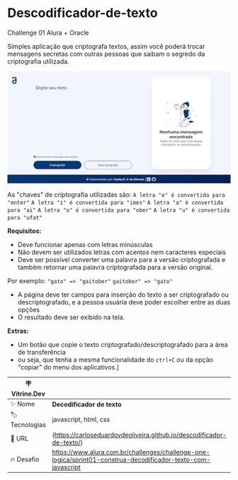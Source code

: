 # Descodificador-de-texto
Challenge 01 Alura + Oracle

Simples aplicação que criptografa textos, assim você poderá trocar mensagens secretas com outras pessoas que saibam o segredo da 
criptografia utilizada.

![](src/images/project.png)

As "chaves" de criptografia utilizadas são:
`A letra "e" é convertida para "enter"`
`A letra "i" é convertida para "imes"`
`A letra "a" é convertida para "ai"`
`A letra "o" é convertida para "ober"`
`A letra "u" é convertida para "ufat"`

**Requisitos:**
- Deve funcionar apenas com letras minúsculas
- Não devem ser utilizados letras com acentos nem caracteres especiais
- Deve ser possível converter uma palavra para a versão criptografada e também retornar uma palavra criptografada para a versão original. 

Por exemplo:
`"gato" => "gaitober"`
`gaitober" => "gato"`

- A página deve ter campos para inserção do texto a ser criptografado ou descriptografado, e a pessoa usuária deve poder escolher entre as duas opções
- O resultado deve ser exibido na tela.

**Extras:**
- Um botão que copie o texto criptografado/descriptografado para a área de transferência 
- ou seja, que tenha a mesma funcionalidade do `ctrl+C` ou da opção "copiar" do menu dos aplicativos.]

| :placard: Vitrine.Dev |     |
| -------------  | --- |
| :sparkles: Nome        | **Decodificador de texto**
| :label: Tecnologias | javascript, html, css
| :rocket: URL         | (https://carloseduardovdeoliveira.github.io/descodificador-de-texto/)
| :fire: Desafio     | https://www.alura.com.br/challenges/challenge-one-logica/sprint01-construa-decodificador-texto-com-javascript
